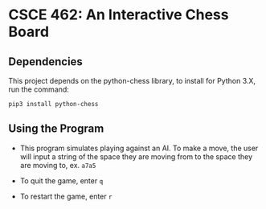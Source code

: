 # CSCE 462: An Interactive Chess Board

## Dependencies

This project depends on the python-chess library, to install for Python 3.X, run the command:

`pip3 install python-chess`

## Using the Program

* This program simulates playing against an AI. To make a move, the user will input a string of the space they are moving from to the space they are moving to, ex. `a7a5`

* To quit the game, enter `q`

* To restart the game, enter `r`
